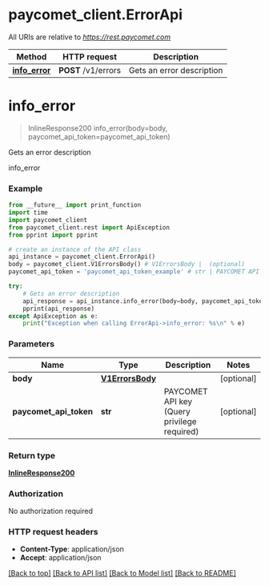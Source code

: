 # paycomet_client.ErrorApi

All URIs are relative to *https://rest.paycomet.com*

Method | HTTP request | Description
------------- | ------------- | -------------
[**info_error**](ErrorApi.md#info_error) | **POST** /v1/errors | Gets an error description

# **info_error**
> InlineResponse200 info_error(body=body, paycomet_api_token=paycomet_api_token)

Gets an error description

info_error

### Example
```python
from __future__ import print_function
import time
import paycomet_client
from paycomet_client.rest import ApiException
from pprint import pprint

# create an instance of the API class
api_instance = paycomet_client.ErrorApi()
body = paycomet_client.V1ErrorsBody() # V1ErrorsBody |  (optional)
paycomet_api_token = 'paycomet_api_token_example' # str | PAYCOMET API key (Query privilege required) (optional)

try:
    # Gets an error description
    api_response = api_instance.info_error(body=body, paycomet_api_token=paycomet_api_token)
    pprint(api_response)
except ApiException as e:
    print("Exception when calling ErrorApi->info_error: %s\n" % e)
```

### Parameters

Name | Type | Description  | Notes
------------- | ------------- | ------------- | -------------
 **body** | [**V1ErrorsBody**](V1ErrorsBody.md)|  | [optional]
 **paycomet_api_token** | **str**| PAYCOMET API key (Query privilege required) | [optional]

### Return type

[**InlineResponse200**](InlineResponse200.md)

### Authorization

No authorization required

### HTTP request headers

 - **Content-Type**: application/json
 - **Accept**: application/json

[[Back to top]](#) [[Back to API list]](../README.md#documentation-for-api-endpoints) [[Back to Model list]](../README.md#documentation-for-models) [[Back to README]](../README.md)

